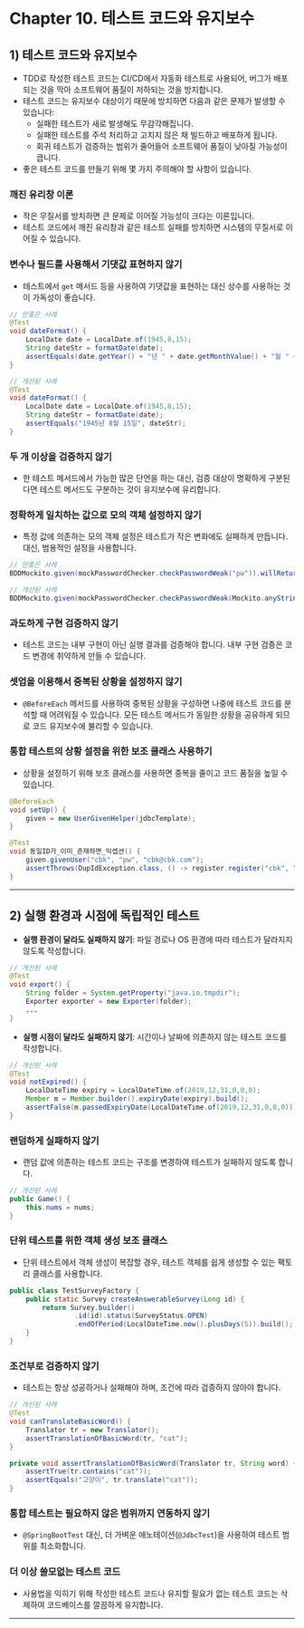 # Chapter 10. 테스트 코드와 유지보수

## 1) 테스트 코드와 유지보수

- TDD로 작성한 테스트 코드는 CI/CD에서 자동화 테스트로 사용되어, 버그가 배포되는 것을 막아 소프트웨어 품질이 저하되는 것을 방지합니다.
- 테스트 코드는 유지보수 대상이기 때문에 방치하면 다음과 같은 문제가 발생할 수 있습니다:
  - 실패한 테스트가 새로 발생해도 무감각해집니다.
  - 실패한 테스트를 주석 처리하고 고치지 않은 채 빌드하고 배포하게 됩니다.
  - 회귀 테스트가 검증하는 범위가 줄어들어 소프트웨어 품질이 낮아질 가능성이 큽니다.
- 좋은 테스트 코드를 만들기 위해 몇 가지 주의해야 할 사항이 있습니다.

### 깨진 유리창 이론

- 작은 무질서를 방치하면 큰 문제로 이어질 가능성이 크다는 이론입니다.
- 테스트 코드에서 깨진 유리창과 같은 테스트 실패를 방치하면 시스템의 무질서로 이어질 수 있습니다.

### 변수나 필드를 사용해서 기댓값 표현하지 않기

- 테스트에서 `get` 메서드 등을 사용하여 기댓값을 표현하는 대신 상수를 사용하는 것이 가독성이 좋습니다.

```java
// 안좋은 사례
@Test
void dateFormat() {
    LocalDate date = LocalDate.of(1945,8,15);
    String dateStr = formatDate(date);
    assertEquals(date.getYear() + "년 " + date.getMonthValue() + "월 " + date.getDayOfMonth() + "일", dateStr);
}

// 개선된 사례
@Test
void dateFormat() {
    LocalDate date = LocalDate.of(1945,8,15);
    String dateStr = formatDate(date);
    assertEquals("1945년 8월 15일", dateStr);
}
```

### 두 개 이상을 검증하지 않기

- 한 테스트 메서드에서 가능한 많은 단언을 하는 대신, 검증 대상이 명확하게 구분된다면 테스트 메서드도 구분하는 것이 유지보수에 유리합니다.

### 정확하게 일치하는 값으로 모의 객체 설정하지 않기

- 특정 값에 의존하는 모의 객체 설정은 테스트가 작은 변화에도 실패하게 만듭니다. 대신, 범용적인 설정을 사용합니다.

```java
// 안좋은 사례
BDDMockito.given(mockPasswordChecker.checkPasswordWeak("pw")).willReturn(true);

// 개선된 사례
BDDMockito.given(mockPasswordChecker.checkPasswordWeak(Mockito.anyString())).willReturn(true);
```

### 과도하게 구현 검증하지 않기

- 테스트 코드는 내부 구현이 아닌 실행 결과를 검증해야 합니다. 내부 구현 검증은 코드 변경에 취약하게 만들 수 있습니다.

### 셋업을 이용해서 중복된 상황을 설정하지 않기

- `@BeforeEach` 메서드를 사용하여 중복된 상황을 구성하면 나중에 테스트 코드를 분석할 때 어려워질 수 있습니다. 모든 테스트 메서드가 동일한 상황을 공유하게 되므로 코드 유지보수에 불리할 수 있습니다.

### 통합 테스트의 상황 설정을 위한 보조 클래스 사용하기

- 상황을 설정하기 위해 보조 클래스를 사용하면 중복을 줄이고 코드 품질을 높일 수 있습니다.

```java
@BeforeEach
void setUp() {
    given = new UserGivenHelper(jdbcTemplate);
}

@Test
void 동일ID가_이미_존재하면_익셉션() {
    given.givenUser("cbk", "pw", "cbk@cbk.com");
    assertThrows(DupIdException.class, () -> register.register("cbk", "strongpw", "email@email.com"));
}
```

---

## 2) 실행 환경과 시점에 독립적인 테스트

- **실행 환경이 달라도 실패하지 않기**: 파일 경로나 OS 환경에 따라 테스트가 달라지지 않도록 작성합니다.

```java
// 개선된 사례
@Test
void export() {
    String folder = System.getProperty("java.io.tmpdir");
    Exporter exporter = new Exporter(folder);
    ...
}
```

- **실행 시점이 달라도 실패하지 않기**: 시간이나 날짜에 의존하지 않는 테스트 코드를 작성합니다.

```java
// 개선된 사례
@Test
void notExpired() {
    LocalDateTime expiry = LocalDateTime.of(2019,12,31,0,0,0);
    Member m = Member.builder().expiryDate(expiry).build();
    assertFalse(m.passedExpiryDate(LocalDateTime.of(2019,12,31,0,0,0)));
}
```

### 랜덤하게 실패하지 않기

- 랜덤 값에 의존하는 테스트 코드는 구조를 변경하여 테스트가 실패하지 않도록 합니다.

```java
// 개선된 사례
public Game() {
    this.nums = nums;
}
```

### 단위 테스트를 위한 객체 생성 보조 클래스

- 단위 테스트에서 객체 생성이 복잡할 경우, 테스트 객체를 쉽게 생성할 수 있는 팩토리 클래스를 사용합니다.

```java
public class TestSurveyFactory {
    public static Survey createAnswerableSurvey(Long id) {
        return Survey.builder()
                .id(id).status(SurveyStatus.OPEN)
                .endOfPeriod(LocalDateTime.now().plusDays(5)).build();
    }
}
```

### 조건부로 검증하지 않기

- 테스트는 항상 성공하거나 실패해야 하며, 조건에 따라 검증하지 않아야 합니다.

```java
// 개선된 사례
@Test
void canTranslateBasicWord() {
    Translator tr = new Translator();
    assertTranslationOfBasicWord(tr, "cat");
}

private void assertTranslationOfBasicWord(Translator tr, String word) {
    assertTrue(tr.contains("cat"));
    assertEquals("고양이", tr.translate("cat"));
}
```

### 통합 테스트는 필요하지 않은 범위까지 연동하지 않기

- `@SpringBootTest` 대신, 더 가벼운 애노테이션(`@JdbcTest`)을 사용하여 테스트 범위를 최소화합니다.

### 더 이상 쓸모없는 테스트 코드

- 사용법을 익히기 위해 작성한 테스트 코드나 유지할 필요가 없는 테스트 코드는 삭제하여 코드베이스를 깔끔하게 유지합니다.

---

